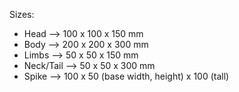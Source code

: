 Sizes:
- Head --> 100 x 100 x 150 mm
- Body --> 200 x 200 x 300 mm
- Limbs --> 50 x 50 x 150 mm
- Neck/Tail --> 50 x 50 x 300 mm
- Spike --> 100 x 50 (base width, height) x 100 (tall)

